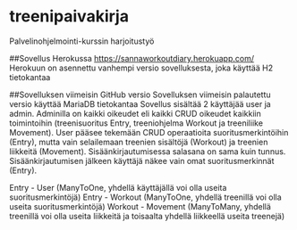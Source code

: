 # treenipaivakirja
Palvelinohjelmointi-kurssin harjoitustyö

##Sovellus Herokussa
https://sannaworkoutdiary.herokuapp.com/
Herokuun on asennettu vanhempi versio sovelluksesta, joka käyttää H2 tietokantaa

##Sovelluksen viimeisin GitHub versio
Sovelluksen viimeisin palautettu versio käyttää MariaDB tietokantaa
Sovellus sisältää 2 käyttäjää user ja admin. 
Adminilla on kaikki oikeudet eli kaikki CRUD oikeudet kaikkiin toimintoihin (treenisuoritus Entry, treeniohjelma Workout ja treeniliike Movement).
User pääsee tekemään CRUD operaatioita suoritusmerkintöihin (Entry), mutta vain selailemaan treenien sisältöjä (Workout) ja treenien liikkeitä (Movement).
Sisäänkirjautumisessa salasana on sama kuin tunnus.
Sisäänkirjautumisen jälkeen käyttäjä näkee vain omat suoritusmerkinnät (Entry).

Entry - User (ManyToOne, yhdellä käyttäjällä voi olla useita suoritusmerkintöjä)
Entry - Workout (ManyToOne, yhdellä treenillä voi olla useita suoritusmerkintöjä)
Workout - Movement (ManyToMany, yhdellä treenillä voi olla useita liikkeitä ja toisaalta yhdellä liikkeellä useita treenejä)
